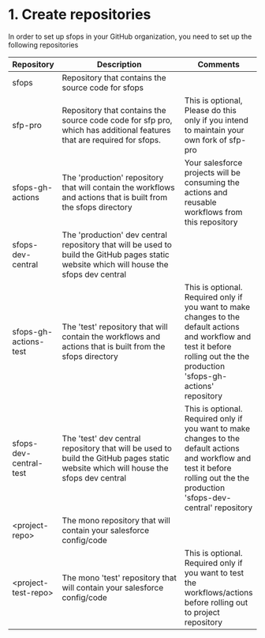 # 1. Create repositories

In order to set up sfops in your GitHub organization, you need to set up the following repositories

<table><thead><tr><th>Repository</th><th width="342">Description</th><th>Comments</th></tr></thead><tbody><tr><td>sfops</td><td>Repository that contains the source code for sfops</td><td></td></tr><tr><td>sfp-pro</td><td>Repository that contains the source code code for sfp pro, which has additional features that are required for sfops.</td><td>This is optional, Please do this only if you intend to maintain your own fork of sfp-pro</td></tr><tr><td>sfops-gh-actions</td><td>The 'production' repository that will contain the workflows and actions that is built from the sfops directory</td><td>Your salesforce projects will be consuming the actions and reusable workflows from this repository</td></tr><tr><td>sfops-dev-central</td><td>The 'production' dev central repository that will be used to build the GitHub pages static website which will house the sfops dev central</td><td></td></tr><tr><td>sfops-gh-actions-test</td><td>The 'test' repository that will contain the workflows and actions that is built from the sfops directory</td><td>This is optional. Required only if you want to make changes to the default actions and workflow and test it before rolling out the the production 'sfops-gh-actions' repository</td></tr><tr><td>sfops-dev-central-test</td><td>The 'test' dev central repository that will be used to build the GitHub pages static website which will house the sfops dev central</td><td>This is optional. Required only if you want to make changes to the default actions and workflow and test it before rolling out the the production 'sfops-dev-central' repository</td></tr><tr><td>&#x3C;project-repo></td><td>The mono repository that will contain your  salesforce config/code</td><td></td></tr><tr><td>&#x3C;project-test-repo></td><td>The mono 'test' repository that will contain your salesforce config/code</td><td>This is optional. Required  only if you want to test the workflows/actions before rolling out to project repository</td></tr></tbody></table>
